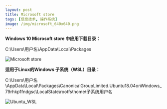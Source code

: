 ```yaml
---
layout: post
title: Microsoft store
tags: [信息技术, 操作系统]
image: /img/microsoft_640x640.png
---
```

**Windows 10 Microsoft store 中应用下载目录：**


C:\Users\用户名\AppData\Local\Packages


![Microsoft store](https://tigerwolf.top/img/microsoft_store.png)


**适用于Linux的Windows 子系统（WSL）目录：**


C:\Users\用户名\AppData\Local\Packages\CanonicalGroupLimited.Ubuntu18.04onWindows_79rhkp1fndgsc\LocalState\rootfs\home\子系统用户名


![Ubuntu_WSL](https://tigerwolf.top/img/Ubuntu_WSL.png)